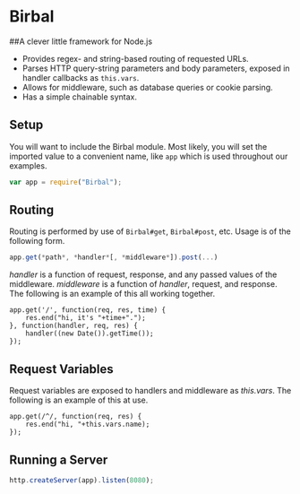 Birbal
======

##A clever little framework for Node.js

- Provides regex- and string-based routing of requested URLs.
- Parses HTTP query-string parameters and body parameters, exposed in handler callbacks as `this.vars`.
- Allows for middleware, such as database queries or cookie parsing.
- Has a simple chainable syntax.

Setup
-----
You will want to include the Birbal module. Most likely, you will set the imported value to a convenient name, like `app` which is used throughout our examples.

```javascript
var app = require("Birbal");
```

Routing
-------
Routing is performed by use of `Birbal#get`, `Birbal#post`, etc. Usage is of the following form. 

```javascript
app.get(*path*, *handler*[, *middleware*]).post(...)
```

*handler* is a function of request, response, and any passed values of the middleware. *middleware* is a function of *handler*, request, and response. The following is an example of this all working together.

	app.get('/', function(req, res, time) {
		res.end("hi, it's "+time+".");
	}, function(handler, req, res) {
		handler((new Date()).getTime());
	});

Request Variables
-----------------
Request variables are exposed to handlers and middleware as *this.vars*. The following is an example of this at use.

	app.get(/^/, function(req, res) {
		res.end("hi, "+this.vars.name);
	});

Running a Server
----------------

```javascript
http.createServer(app).listen(8080);
```